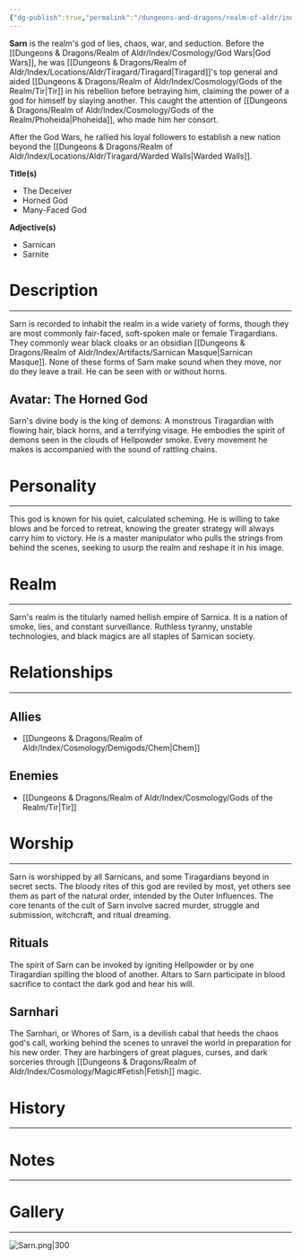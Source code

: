 ```yaml
---
{"dg-publish":true,"permalink":"/dungeons-and-dragons/realm-of-aldr/index/cosmology/gods-of-the-realm/sarn/"}
---
```


**Sarn** is the realm's god of lies, chaos, war, and seduction. Before the [[Dungeons & Dragons/Realm of Aldr/Index/Cosmology/God Wars\|God Wars]], he was [[Dungeons & Dragons/Realm of Aldr/Index/Locations/Aldr/Tiragard/Tiragard\|Tiragard]]'s top general and aided [[Dungeons & Dragons/Realm of Aldr/Index/Cosmology/Gods of the Realm/Tir\|Tir]] in his rebellion before betraying him, claiming the power of a god for himself by slaying another. This caught the attention of [[Dungeons & Dragons/Realm of Aldr/Index/Cosmology/Gods of the Realm/Phoheida\|Phoheida]], who made him her consort.

After the God Wars, he rallied his loyal followers to establish a new nation beyond the [[Dungeons & Dragons/Realm of Aldr/Index/Locations/Aldr/Tiragard/Warded Walls\|Warded Walls]].

**Title(s)**
- The Deceiver
- Horned God
- Many-Faced God

**Adjective(s)**
- Sarnican
- Sarnite
# Description
---
Sarn is recorded to inhabit the realm in a wide variety of forms, though they are most commonly fair-faced, soft-spoken male or female Tiragardians. They commonly wear black cloaks or an obsidian [[Dungeons & Dragons/Realm of Aldr/Index/Artifacts/Sarnican Masque\|Sarnican Masque]]. None of these forms of Sarn make sound when they move, nor do they leave a trail. He can be seen with or without horns.
## Avatar: The Horned God
Sarn's divine body is the king of demons: A monstrous Tiragardian with flowing hair, black horns, and a terrifying visage. He embodies the spirit of demons seen in the clouds of Hellpowder smoke. Every movement he makes is accompanied with the sound of rattling chains.
# Personality
---
This god is known for his quiet, calculated scheming. He is willing to take blows and be forced to retreat, knowing the greater strategy will always carry him to victory. He is a master manipulator who pulls the strings from behind the scenes, seeking to usurp the realm and reshape it in his image.
# Realm
---
Sarn's realm is the titularly named hellish empire of Sarnica. It is a nation of smoke, lies, and constant surveillance. Ruthless tyranny, unstable technologies, and black magics are all staples of Sarnican society.
# Relationships
---
## Allies
- [[Dungeons & Dragons/Realm of Aldr/Index/Cosmology/Demigods/Chem\|Chem]]
## Enemies
- [[Dungeons & Dragons/Realm of Aldr/Index/Cosmology/Gods of the Realm/Tir\|Tir]]
# Worship
---
Sarn is worshipped by all Sarnicans, and some Tiragardians beyond in secret sects. The bloody rites of this god are reviled by most, yet others see them as part of the natural order, intended by the Outer Influences. The core tenants of the cult of Sarn involve sacred murder, struggle and submission, witchcraft, and ritual dreaming.
## Rituals
The spirit of Sarn can be invoked by igniting Hellpowder or by one Tiragardian spilling the blood of another. Altars to Sarn participate in blood sacrifice to contact the dark god and hear his will.
## Sarnhari
The Sarnhari, or Whores of Sarn, is a devilish cabal that heeds the chaos god's call, working behind the scenes to unravel the world in preparation for his new order. They are harbingers of great plagues, curses, and dark sorceries through [[Dungeons & Dragons/Realm of Aldr/Index/Cosmology/Magic#Fetish\|Fetish]] magic.
# History
---
# Notes
---
# Gallery
---
![Sarn.png|300](/img/user/Attachments/Dungeons%20&%20Dragons%20Attachments/Sarn.png)
